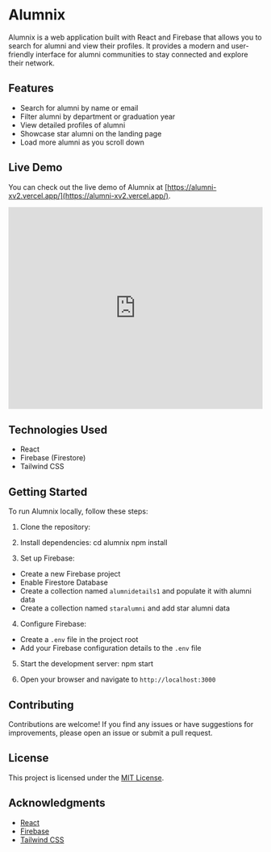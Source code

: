 # Alumnix

Alumnix is a web application built with React and Firebase that allows you to search for alumni and view their profiles. It provides a modern and user-friendly interface for alumni communities to stay connected and explore their network.

## Features

- Search for alumni by name or email
- Filter alumni by department or graduation year
- View detailed profiles of alumni
- Showcase star alumni on the landing page
- Load more alumni as you scroll down

## Live Demo

You can check out the live demo of Alumnix at [https://alumni-xv2.vercel.app/](https://alumni-xv2.vercel.app/).
<iframe width="100%" height="400" src="https://www.youtube.com/embed/PVKhpkMEhDQ" frameborder="0" allowfullscreen></iframe>

## Technologies Used

- React
- Firebase (Firestore)
- Tailwind CSS

## Getting Started

To run Alumnix locally, follow these steps:

1. Clone the repository:
2. Install dependencies:
cd alumnix
npm install

3. Set up Firebase:
- Create a new Firebase project
- Enable Firestore Database
- Create a collection named `alumnidetails1` and populate it with alumni data
- Create a collection named `staralumni` and add star alumni data

4. Configure Firebase:
- Create a `.env` file in the project root
- Add your Firebase configuration details to the `.env` file

5. Start the development server:
npm start

6. Open your browser and navigate to `http://localhost:3000`

## Contributing

Contributions are welcome! If you find any issues or have suggestions for improvements, please open an issue or submit a pull request.

## License

This project is licensed under the [MIT License](LICENSE).

## Acknowledgments

- [React](https://reactjs.org/)
- [Firebase](https://firebase.google.com/)
- [Tailwind CSS](https://tailwindcss.com/)
